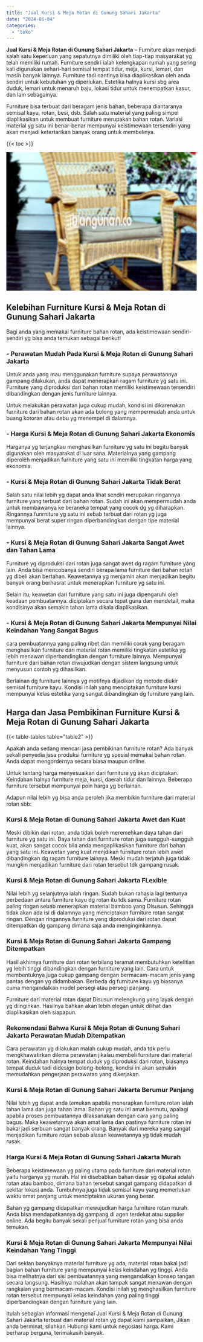 ```yaml
---
title: "Jual Kursi & Meja Rotan di Gunung Sahari Jakarta"
date: "2024-06-04"
categories: 
  - "toko"
---
```


**Jual Kursi & Meja Rotan di Gunung Sahari Jakarta** – Furniture akan menjadi salah satu keperluan yang sepatutnya dimiliki oleh tiap-tiap masyarakat yg telah memiliki rumah. Furniture sendiri ialah kelengkapan rumah yang sering kali digunakan sehari-hari semisal tempat tidur, meja, kursi, lemari, dan masih banyak lainnya. Furniture tadi nantinya bisa diaplikasikan oleh anda sendiri untuk kebutuhan yg diperlukan. Estetika halnya kursi sbg area duduk, lemari untuk menaruh baju, lokasi tidur untuk menempatkan kasur, dan lain sebagainya.

Furniture bisa terbuat dari beragam jenis bahan, beberapa diantaranya semisal kayu, rotan, besi, dsb. Salah satu material yang paling simpel diaplikasikan untuk membuat furniture merupakan bahan rotan. Variasi material yg satu ini benar-benar mempunyai keistimewaan tersendiri yang akan menjadi ketertarikan banyak orang untuk membelinya.

{{< toc >}}

![Jual Kursi & Meja Rotan di Gunung Sahari Jakarta](/images/kursi-meja-rotan-murah20.png)

## Kelebihan Furniture Kursi & Meja Rotan di Gunung Sahari Jakarta

Bagi anda yang memakai furniture bahan rotan, ada keistimewaan sendiri-sendiri yg bisa anda temukan sebagai berikut!

### \- Perawatan Mudah Pada Kursi & Meja Rotan di Gunung Sahari Jakarta

Untuk anda yang mau menggunakan furniture supaya perawatannya gampang dilakukan, anda dapat menerapkan ragam furniture yg satu ini. Furniture yang diproduksi dari bahan rotan memiliki keistimewaan tersendiri dibandingkan dengan jenis furniture lainnya.

Untuk melakukan perawatan juga cukup mudah, kondisi ini dikarenakan furniture dari bahan rotan akan ada bolong yang mempermudah anda untuk buang kotoran atau debu yg menempel di dalamnya.

### \- Harga Kursi & Meja Rotan di Gunung Sahari Jakarta Ekonomis

Harganya yg terjangkau menghasilkan furniture yg satu ini begitu banyak digunakan oleh masyarakat di luar sana. Materialnya yang gampang diperoleh menjadikan furniture yang satu ini memiliki tingkatan harga yang ekonomis.

### \- Kursi & Meja Rotan di Gunung Sahari Jakarta Tidak Berat

Salah satu nilai lebih yg dapat anda lihat sendiri merupakan ringannya furniture yang terbuat dari bahan rotan. Sudah ini akan mempermudah anda untuk membawanya ke beraneka tempat yang cocok dg yg diharapkan. Ringannya funrniture yg satu ini sebab terbuat dari rotan yg juga mempunyai berat super ringan diperbandingkan dengan tipe material lainnya.

### \- Kursi & Meja Rotan di Gunung Sahari Jakarta Sangat Awet dan Tahan Lama

Furniture yg diproduksi dari rotan juga sangat awet dg ragam furniture yang lain. Anda bisa mencobanya sendiri berapa lama furniture dari bahan rotan yg dibeli akan bertahan. Keawetannya yg menjamin akan menjadikan begitu banyak orang berhasrat untuk menerapkan furniture yg satu ini.

Selain itu, keawetan dari furniture yang satu ini juga dipengaruhi oleh keadaan pembuatannya. diciptakan secara tepat guna dan mendetail, maka kondisinya akan semakin tahan lama dikala diaplikasikan.

### \- Kursi & Meja Rotan di Gunung Sahari Jakarta Mempunyai Nilai Keindahan Yang Sangat Bagus

cara pembuatannya yang paling ribet dan memiliki corak yang beragam menghasilkan furniture dari material rotan memiliki tingkatan estetika yg lebih menawan diperbandingkan dengan furniture lainnya. Mempunyai furniture dari bahan rotan diwujudkan dengan sistem langsung untuk menyusun contoh yg dihasilkan.

Berlainan dg furniture lainnya yg motifnya dijadikan dg metode diukir semisal furniture kayu. Kondisi inilah yang menciptakan furniture kursi mempunyai kelas estetika yang sangat dibandingkan dg furniture yang lain.

## Harga dan Jasa Pembikinan Furniture Kursi & Meja Rotan di Gunung Sahari Jakarta

{{< table-tables table="table2" >}}

Apakah anda sedang mencari jasa pembikinan furniture rotan? Ada banyak sekali penyedia jasa produksi furniture yg spesial memakai bahan rotan. Anda dapat mengordernya secara biasa maupun online.

Untuk tentang harga menyesuaikan dari furniture yg akan diciptakan. Keindahan halnya furniture meja, kursi, daerah tidur dan lainnya. Beberapa furniture tersebut mempunyai poin harga yg berlainan.

Adapun nilai lebih yg bisa anda peroleh jika membikin furniture dari material rotan sbb:

### Kursi & Meja Rotan di Gunung Sahari Jakarta Awet dan Kuat

Meski dibikin dari rotan, anda tidak boleh meremehkan daya tahan dari furniture yg satu ini. Daya tahan dari furniture rotan juga sungguh-sungguh kuat, akan sangat cocok bila anda mengaplikasikan furniture dari bahan yang satu ini. Keawetan yang kuat menjdikan furniture rotan lebih awet dibandingkan dg ragam furniture lainnya. Meski mudah terjatuh juga tidak mungkin menjadikan furniture dari rotan tersebut tdk gampang rusak.

### Kursi & Meja Rotan di Gunung Sahari Jakarta FLexible

Nilai lebih yg selanjutnya ialah ringan. Sudah bukan rahasia lagi tentunya perbedaan antara furniture kayu dg rotan itu tdk sama. Furniture rotan paling ringan sebab menerapkan material bamboo yang Disusun. Sehingga tidak akan ada isi di dalamnya yang menciptakan furniture rotan sangat ringan. Dengan ringannya furniture yang diproduksi dari rotan dapat ditempatkan dg gampang dimana saja anda menginginkannya.

### Kursi & Meja Rotan di Gunung Sahari Jakarta Gampang Ditempatkan

Hasil akhirnya furniture dari rotan terbilang teramat membutuhkan ketelitian yg lebih tinggi dibandingkan dengan furniture yang lain. Cara untuk membentuknya juga cukup gampang dengan bermacam-macam jenis yang pantas dengan yg didambakan. Berbeda dg furniture kayu yg biasanya cuma mengandalkan model persegi atau persegi panjang.

Furniture dari material rotan dapat Disusun melengkung yang layak dengan yg diinginkan. Hasilnya bahkan akan lebih elegan untuk dilihat dan diaplikasikan oleh siapapun.

### Rekomendasi Bahwa Kursi & Meja Rotan di Gunung Sahari Jakarta Perawatan Mudah Ditempatkan

Cara perawatan yg dilakukan malah cukup mudah, anda tdk perlu mengkhawatirkan dilema perawatan jikalau membeli furniture dari material rotan. Keindahan halnya tempat duduk yg diproduksi dari rotan, biasanya tempat duduk tadi didesign bolong-bolong, kondisi ini akan semakin memudahkan pengerjaan perawatan yang dikerjakan.

### Kursi & Meja Rotan di Gunung Sahari Jakarta Berumur Panjang

Nilai lebih yg dapat anda temukan apabila menerapkan furniture rotan ialah tahan lama dan juga tahan lama. Bahan yg satu ini amat bermutu, apalagi apabila proses pembuatannya dilaksanakan dengan cara yang paling bagus. Maka keawetannya akan amat lama dan pastinya furniture rotan ini bakal jadi serbuan sangat banyak orang. Banyak dari mereka yang sangat menjadikan furniture rotan sebab alasan keawetannya yg tidak mudah rusak.

### Harga Kursi & Meja Rotan di Gunung Sahari Jakarta Murah

Beberapa keistimewaan yg paling utama pada furniture dari material rotan yaitu harganya yg murah. Hal ini disebabkan bahan dasar yg dipakai adalah rotan atau bamboo, dimana bahan tersebut sangat gampang didapatkan di sekitar lokasi anda. Tumbuhnya juga tidak semisal kayu yang memerlukan waktu amat panjang untuk menciptakan ukuran yang besar.

Bahan yg gampang didapatkan mewujudkan harga furniture rotan murah. Anda bisa mendapatkannya dg gampang di agen terdekat atau supplier online. Ada begitu banyak sekali penjual furniture rotan yang bisa anda temukan.

### Kursi & Meja Rotan di Gunung Sahari Jakarta Mempunyai Nilai Keindahan Yang Tinggi

Dari sekian banyaknya material furniture yg ada, material rotan bakal jadi bagian bahan furniture yang mempunyai kelas keindahan yg tinggi. Anda bisa melihatnya dari sisi pembuatannya yang mengandalkan konsep tangan secara langsung. Hasilnya malahan akan tampak sangat menawan dengan rangkaian yang bermacam-macam. Kondisi inilah yg menghasilkan furniture rotan tersebut mempunyai kelas keindahan yang paling tinggi diperbandingkan dengan furniture yang lain.

Itulah sebagian informasi mengenai Jual Kursi & Meja Rotan di Gunung Sahari Jakarta terbuat dari material rotan yg dapat kami sampaikan, Jikan anda berminat, silahkan Hubungi kami untuk negosiasi harga. Kami berharap berguna, terimakasih banyak.
